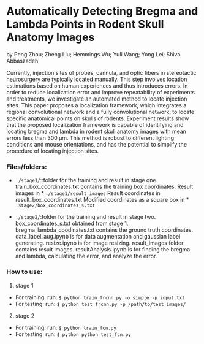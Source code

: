 # Automatically Detecting Bregma and Lambda Points in Rodent Skull Anatomy Images
by Peng Zhou; Zheng Liu; Hemmings Wu; Yuli Wang; Yong Lei; Shiva Abbaszadeh

Currently, injection sites of probes, cannula, and optic fibers in stereotactic neurosurgery are typically located manually. This step involves location estimations based on human experiences and thus introduces errors. In order to reduce localization error and improve repeatability of experiments and treatments, we investigate an automated method to locate injection sites. This paper proposes a localization framework, which integrates a regional convolutional network and a fully convolutional network, to locate specific anatomical points on skulls of rodents. Experiment results show that the proposed localization framework is capable of identifying and locating bregma and lambda in rodent skull anatomy images with mean errors less than 300 μm. This method is robust to different lighting conditions and mouse orientations, and has the potential to simplify the procedure of locating injection sites.

### Files/folders:

* `./stage1/`::folder for the training and result in stage one.
train_box_coordinates.txt contains the training box coordinates.
Result images in * `./stage1/result_images`
Result coordinates in result_box_coordinates.txt
Modified coordinates as a square box in * `.stage2/box_coordinates_s.txt`

* `./stage2/`:folder for the training and result in stage two.
box_coordinates_s.txt obtained from stage 1.
bregma_lambda_coodinates.txt contains the ground truth coordinates.
data_label_aug.ipynb is for data augmentation and gaussian label generating.
resize.ipynb is for image resizing.
result_images folder contains result images.
resultAnalysis.ipynb is for finding the bregma and lambda, calculating the error, and analyze the error.

### How to use:
1. stage 1
- For training: run: `$ python train_frcnn.py -o simple -p input.txt` 
- For testing: run: `$ python test_frcnn.py -p /path/to/test_images/` 

2. stage 2
- For training: run: `$ python train_fcn.py` 
- For testing: run: `$ python python test_fcn.py`
